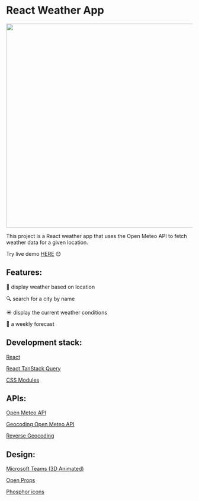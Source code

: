 # React Weather App

<p align="center">
<img src="https://github.com/user-attachments/assets/161e5b65-bff2-4c40-b715-6f807369bae8" width = "550px">
</p>


This project is a React weather app that uses the Open Meteo API to fetch weather data for a given location.

Try live demo [HERE](https://weather-ppafu.netlify.app) 😊

## Features:

📍 display weather based on location

🔍 search for a city by name

☀️ display the current weather conditions

📅 a weekly forecast

## Development stack:

[React](https://react.dev)

[React TanStack Query](https://tanstack.com/query/latest)

[CSS Modules](https://github.com/css-modules/css-modules)

## APIs:

[Open Meteo API](https://open-meteo.com)

[Geocoding Open Meteo API](https://open-meteo.com/en/docs/geocoding-api)

[Reverse Geocoding](nominatim.openstreetmap.org/reverse)

## Design:

[Microsoft Teams (3D Animated)](https://emojipedia.org/microsoft-teams)

[Open Props](https://open-props.style)

[Phosphor icons](phosphoricons.com/)
